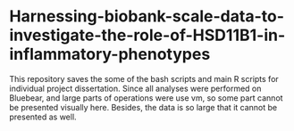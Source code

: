 # Harnessing-biobank-scale-data-to-investigate-the-role-of-HSD11B1-in-inflammatory-phenotypes
This repository saves the some of the bash scripts and main R scripts for individual project dissertation.
Since all analyses were performed on Bluebear, and large parts of operations were use vm, so some part cannot be presented visually here. Besides, the data is so large that it cannot be presented as well.
